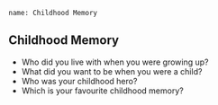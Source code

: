 ```ngMeta
name: Childhood Memory
```

## Childhood Memory

* Who did you live with when you were growing up?
* What did you want to be when you were a child?
* Who was your childhood hero?
* Which is your favourite childhood memory?
